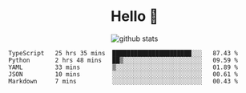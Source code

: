 <h1 align="center">Hello 👋 </h3>

<p align="center">
  <img src="https://github-readme-stats.vercel.app/api?username=syeehyn&hide=stars,prs,issues,contribs&count_private=true&hide_title=true" alt="github stats" />
</p>

<!--START_SECTION:waka-->
```text
TypeScript   25 hrs 35 mins  ██████████████████████░░░   87.43 % 
Python       2 hrs 48 mins   ██▒░░░░░░░░░░░░░░░░░░░░░░   09.59 % 
YAML         33 mins         ▒░░░░░░░░░░░░░░░░░░░░░░░░   01.89 % 
JSON         10 mins         ░░░░░░░░░░░░░░░░░░░░░░░░░   00.61 % 
Markdown     7 mins          ░░░░░░░░░░░░░░░░░░░░░░░░░   00.43 % 
```
<!--END_SECTION:waka-->
